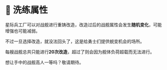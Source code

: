 # 🎲 洗练属性

星际兵工厂可以对战舰进行重铸改造，改造过后的战舰属性会发生**随机变化**，可能增强也可能减弱。

不过一旦选择改造，就没法回头了，这是给勇士们提供蜕变机会的场所。

每艘战舰总共只能进行**20次改造**，超过了则会因为舰体负荷超载而无法进行。

想让手中的战舰高人一等吗？敬请期待。
